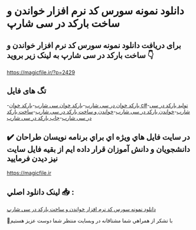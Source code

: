 # دانلود نمونه سورس کد نرم افزار خواندن و ساخت بارکد در سی شارپ

## برای دریافت دانلود نمونه سورس کد نرم افزار خواندن و ساخت بارکد در سی شارپ به لینک زیر بروید 👇

https://magicfile.ir/?p=2429

## تگ های فایل

-[بارکد خوان در سی شارپ](https://magicfile.ir/product/%d8%b3%d9%88%d8%b1%d8%b3-%da%a9%d8%af-%d9%86%d8%b1%d9%85-%d8%a7%d9%81%d8%b2%d8%a7%d8%b1-%d8%ae%d9%88%d8%a7%d9%86%d8%af%d9%86-%d9%88-%d8%b3%d8%a7%d8%ae%d8%aa-%d8%a8%d8%a7%d8%b1%da%a9%d8%af-%d8%af%d8%b1-%d8%b3%db%8c-%d8%b4%d8%a7%d8%b1%d9%be/)-[بارکد خوان سی شارپ](https://magicfile.ir/product/%d8%b3%d9%88%d8%b1%d8%b3-%da%a9%d8%af-%d9%86%d8%b1%d9%85-%d8%a7%d9%81%d8%b2%d8%a7%d8%b1-%d8%ae%d9%88%d8%a7%d9%86%d8%af%d9%86-%d9%88-%d8%b3%d8%a7%d8%ae%d8%aa-%d8%a8%d8%a7%d8%b1%da%a9%d8%af-%d8%af%d8%b1-%d8%b3%db%8c-%d8%b4%d8%a7%d8%b1%d9%be/)-[بارکد خوان c#](https://magicfile.ir/product/%d8%b3%d9%88%d8%b1%d8%b3-%da%a9%d8%af-%d9%86%d8%b1%d9%85-%d8%a7%d9%81%d8%b2%d8%a7%d8%b1-%d8%ae%d9%88%d8%a7%d9%86%d8%af%d9%86-%d9%88-%d8%b3%d8%a7%d8%ae%d8%aa-%d8%a8%d8%a7%d8%b1%da%a9%d8%af-%d8%af%d8%b1-%d8%b3%db%8c-%d8%b4%d8%a7%d8%b1%d9%be/)-[تولید بارکد در سی شارپ](https://magicfile.ir/product/%d8%b3%d9%88%d8%b1%d8%b3-%da%a9%d8%af-%d9%86%d8%b1%d9%85-%d8%a7%d9%81%d8%b2%d8%a7%d8%b1-%d8%ae%d9%88%d8%a7%d9%86%d8%af%d9%86-%d9%88-%d8%b3%d8%a7%d8%ae%d8%aa-%d8%a8%d8%a7%d8%b1%da%a9%d8%af-%d8%af%d8%b1-%d8%b3%db%8c-%d8%b4%d8%a7%d8%b1%d9%be/)-[خواندن بارکد در سی شارپ](https://magicfile.ir/product/%d8%b3%d9%88%d8%b1%d8%b3-%da%a9%d8%af-%d9%86%d8%b1%d9%85-%d8%a7%d9%81%d8%b2%d8%a7%d8%b1-%d8%ae%d9%88%d8%a7%d9%86%d8%af%d9%86-%d9%88-%d8%b3%d8%a7%d8%ae%d8%aa-%d8%a8%d8%a7%d8%b1%da%a9%d8%af-%d8%af%d8%b1-%d8%b3%db%8c-%d8%b4%d8%a7%d8%b1%d9%be/)-[خواندن و ساخت بارکد در سی شارپ](https://magicfile.ir/product/%d8%b3%d9%88%d8%b1%d8%b3-%da%a9%d8%af-%d9%86%d8%b1%d9%85-%d8%a7%d9%81%d8%b2%d8%a7%d8%b1-%d8%ae%d9%88%d8%a7%d9%86%d8%af%d9%86-%d9%88-%d8%b3%d8%a7%d8%ae%d8%aa-%d8%a8%d8%a7%d8%b1%da%a9%d8%af-%d8%af%d8%b1-%d8%b3%db%8c-%d8%b4%d8%a7%d8%b1%d9%be/)-[ساخت بارکد در سی شارپ](https://magicfile.ir/product/%d8%b3%d9%88%d8%b1%d8%b3-%da%a9%d8%af-%d9%86%d8%b1%d9%85-%d8%a7%d9%81%d8%b2%d8%a7%d8%b1-%d8%ae%d9%88%d8%a7%d9%86%d8%af%d9%86-%d9%88-%d8%b3%d8%a7%d8%ae%d8%aa-%d8%a8%d8%a7%d8%b1%da%a9%d8%af-%d8%af%d8%b1-%d8%b3%db%8c-%d8%b4%d8%a7%d8%b1%d9%be/)-[چاپ بارکد در سی شارپ](https://magicfile.ir/product/%d8%b3%d9%88%d8%b1%d8%b3-%da%a9%d8%af-%d9%86%d8%b1%d9%85-%d8%a7%d9%81%d8%b2%d8%a7%d8%b1-%d8%ae%d9%88%d8%a7%d9%86%d8%af%d9%86-%d9%88-%d8%b3%d8%a7%d8%ae%d8%aa-%d8%a8%d8%a7%d8%b1%da%a9%d8%af-%d8%af%d8%b1-%d8%b3%db%8c-%d8%b4%d8%a7%d8%b1%d9%be/)

## ✔️ در سايت فايل هاي ويژه اي براي برنامه نويسان طراحان دانشجويان و دانش آموزان قرار داده ايم از بقيه فايل سايت نيز ديدن فرماييد

https://magicfile.ir


## لينک دانلود اصلي 📥 :

[دانلود نمونه سورس کد نرم افزار خواندن و ساخت بارکد در سی شارپ](https://magicfile.ir/product/%d8%b3%d9%88%d8%b1%d8%b3-%da%a9%d8%af-%d9%86%d8%b1%d9%85-%d8%a7%d9%81%d8%b2%d8%a7%d8%b1-%d8%ae%d9%88%d8%a7%d9%86%d8%af%d9%86-%d9%88-%d8%b3%d8%a7%d8%ae%d8%aa-%d8%a8%d8%a7%d8%b1%da%a9%d8%af-%d8%af%d8%b1-%d8%b3%db%8c-%d8%b4%d8%a7%d8%b1%d9%be/) 


🙏با تشکر از همراهي شما مشتاقانه در وبسایت منتظر شما دوست عزیز هستیم

